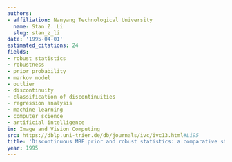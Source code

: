 ```yaml
---
authors:
- affiliation: Nanyang Technological University
  name: Stan Z. Li
  slug: stan_z_li
date: '1995-04-01'
estimated_citations: 24
fields:
- robust statistics
- robustness
- prior probability
- markov model
- outlier
- discontinuity
- classification of discontinuities
- regression analysis
- machine learning
- computer science
- artificial intelligence
in: Image and Vision Computing
src: https://dblp.uni-trier.de/db/journals/ivc/ivc13.html#Li95
title: 'Discontinuous MRF prior and robust statistics: a comparative study'
year: 1995
---
```

